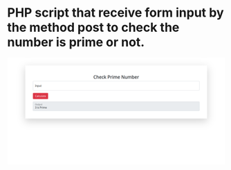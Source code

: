 # PHP script that receive form input by the method post to check the number is prime or not.

![output](./output.png)